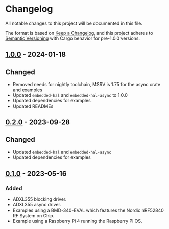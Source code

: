 # Changelog

All notable changes to this project will be documented in this file.

The format is based on [Keep a Changelog](https://keepachangelog.com/en/1.0.0/),
and this project adheres to [Semantic Versioning](https://semver.org/spec/v2.0.0.html) with Cargo behavior for pre-1.0.0 versions.

## [1.0.0] - 2024-01-18

## Changed

- Removed needs for nightly toolchain, MSRV is 1.75 for the async crate and examples
- Updated `embedded-hal` and `embedded-hal-async` to 1.0.0
- Updated dependencies for examples
- Updated READMEs

## [0.2.0] - 2023-09-28

## Changed

- Updated `embedded-hal` and `embedded-hal-async`
- Updated dependencies for examples

## [0.1.0] - 2023-05-16

### Added

- ADXL355 blocking driver.
- ADXL355 async driver.
- Examples using a BMD-340-EVAL which features the Nordic nRF52840 RF System on Chip.
- Example using a Raspberry Pi 4 running the Raspberry Pi OS.

[0.1.0]: https://github.com/analogdevicesinc/adi-adxl355-rs/tree/0.1.0
[0.2.0]: https://github.com/analogdevicesinc/adi-adxl355-rs/compare/0.1.0...0.2.0
[1.0.0]: https://github.com/analogdevicesinc/adi-adxl355-rs/compare/0.2.0...1.0.0
